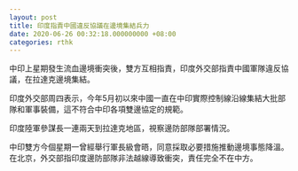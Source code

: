 ```yaml
---
layout: post
title: 印度指責中國違反協議在邊境集結兵力
date: 2020-06-26 00:32:18.000000000 +08:00
categories: rthk
---
```


中印上星期發生流血邊境衝突後，雙方互相指責，印度外交部指責中國軍隊違反協議，在拉達克邊境集結。

印度外交部周四表示，今年5月初以來中國一直在中印實際控制線沿線集結大批部隊和軍事裝備，這不符合中印各項雙邊協定的規範。

印度陸軍參謀長一連兩天到拉達克地區，視察邊防部隊部署情況。

中印雙方今個星期一曾經舉行軍長級會晤，同意採取必要措施推動邊境事態降溫。在北京，外交部指印度邊防部隊非法越線導致衝突，責任完全不在中方。
